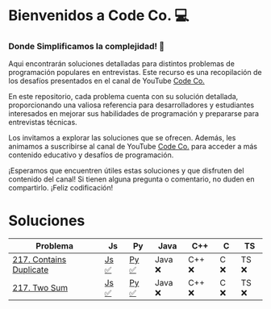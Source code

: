 # Bienvenidos a Code Co. 💻

### Donde Simplificamos la complejidad! 🚀

Aqui encontrarán soluciones detalladas para distintos problemas de programación populares en entrevistas. Este recurso es una recopilación de los desafíos presentados en el canal de YouTube [Code Co.](https://www.youtube.com/@CodeCo_)

En este repositorio, cada problema cuenta con su solución detallada, proporcionando una valiosa referencia para desarrolladores y estudiantes interesados en mejorar sus habilidades de programación y prepararse para entrevistas técnicas.

Los invitamos a explorar las soluciones que se ofrecen. Además, les animamos a suscribirse al canal de YouTube [Code Co.](https://www.youtube.com/@CodeCo_) para acceder a más contenido educativo y desafíos de programación.

¡Esperamos que encuentren útiles estas soluciones y que disfruten del contenido del canal! Si tienen alguna pregunta o comentario, no duden en compartirlo. ¡Feliz codificación!

# Soluciones

| Problema                                                                     | Js                                            | Py                                        | Java    | C++    | C    | TS    |
| ---------------------------------------------------------------------------- | --------------------------------------------- | ----------------------------------------- | ------- | ------ | ---- | ----- |
| [217. Contains Duplicate](https://leetcode.com/problems/contains-duplicate/) | [Js ✅](Javascript/217-Contains_Duplicate.js) | [Py ✅](Python/217-Contains_Duplicate.py) | Java ❌ | C++ ❌ | C ❌ | TS ❌ |
| [217. Two Sum](https://leetcode.com/problems/two-sum/)                       | [Js ✅](Javascript/1-Two_Sum.js)              | [Py ✅](Python/1-Two_Sum.py)              | Java ❌ | C++ ❌ | C ❌ | TS ❌ |
